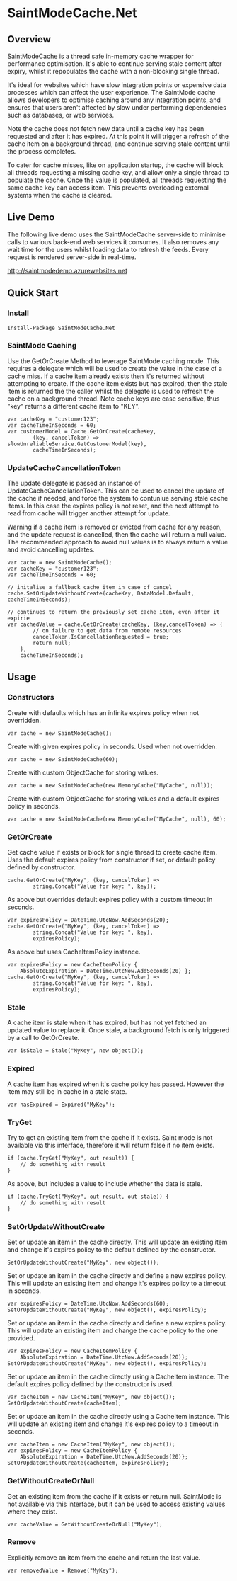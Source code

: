 # SaintModeCache.Net 
## Overview 
SaintModeCache is a thread safe in-memory cache wrapper for performance optimisation. It's able to continue serving stale content after expiry, whilst it repopulates the cache with a non-blocking single thread. 
 
It's ideal for websites which have slow integration points or expensive data processes which can affect the user experience. The SaintMode cache allows developers to optimise caching around any integration points, and ensures that users aren't affected by slow under performing dependencies such as databases, or web services. 
 
Note the cache does not fetch new data until a cache key has been requested and after it has expired. At this point it will trigger a refresh of the cache item on a background thread, and continue serving stale content until the process completes. 
 
To cater for cache misses, like on application startup, the cache will block all threads requesting a missing cache key, and allow only a single thread to populate the cache. Once the value is populated, all threads requesting the same cache key can access item. This prevents overloading external systems when the cache is cleared.

## Live Demo
The following live demo uses the SaintModeCache server-side to minimise calls to various back-end web services it consumes. It also removes any wait time for the users whilst loading data to refresh the feeds. Every request is rendered server-side in real-time.

http://saintmodedemo.azurewebsites.net
 
## Quick Start 
### Install 
```  
Install-Package SaintModeCache.Net 
``` 
### SaintMode Caching 
Use the GetOrCreate Method to leverage SaintMode caching mode. This requires a delegate which will be used to create the value in the case of a cache miss. If a cache item already exists then it's returned without attempting to create. If the cache item exists but has expired, then the stale item is returned the the caller whilst the delegate is used to refresh the cache on a background thread. Note cache keys are case sensitive, thus "key" returns a different cache item to "KEY".
``` 
var cacheKey = "customer123";
var cacheTimeInSeconds = 60;
var customerModel = Cache.GetOrCreate(cacheKey,
        (key, cancelToken) => slowUnreliableService.GetCustomerModel(key),
        cacheTimeInSeconds);
``` 
### UpdateCacheCancellationToken
The update delegate is passed an instance of UpdateCacheCancellationToken. This can be used to cancel the update of the cache if needed, and force the system to contuniue serving stale cache items. In this case the expires policy is not reset, and the next attempt to read from cache will trigger another attempt for update. 

Warning if a cache item is removed or evicted from cache for any reason, and the update request is cancelled, then the cache will return a null value. The recommended approach to avoid null values is to always return a value and avoid cancelling updates.
``` 
var cache = new SaintModeCache(); 
var cacheKey = "customer123"; 
var cacheTimeInSeconds = 60; 

// initalise a fallback cache item in case of cancel
cache.SetOrUpdateWithoutCreate(cacheKey, DataModel.Default, cacheTimeInSeconds);

// continues to return the previously set cache item, even after it expirie
var cachedValue = cache.GetOrCreate(cacheKey, (key,cancelToken) => { 
        // on failure to get data from remote resources
        cancelToken.IsCancellationRequested = true;
        return null; 
    }, 
    cacheTimeInSeconds); 
``` 
## Usage 
### Constructors 
Create with defaults which has an infinite expires policy when not overridden. 
``` CSharpe 
var cache = new SaintModeCache(); 
``` 
Create with given expires policy in seconds. Used when not overridden. 
``` CSharpe
var cache = new SaintModeCache(60); 
``` 
Create with custom ObjectCache for storing values. 
``` CSharpe 
var cache = new SaintModeCache(new MemoryCache("MyCache", null)); 
``` 
Create with custom ObjectCache for storing values and a default expires policy in seconds. 
``` CSharpe 
var cache = new SaintModeCache(new MemoryCache("MyCache", null), 60); 
``` 
### GetOrCreate 
Get cache value if exists or block for single thread to create cache item. Uses the default expires policy from constructor if set, or default policy defined by constructor.
``` CSharpe 
cache.GetOrCreate("MyKey", (key, cancelToken) => 
        string.Concat("Value for key: ", key)); 
``` 
As above but overrides default expires policy with a custom timeout in seconds.        
``` CSharpe 
var expiresPolicy = DateTime.UtcNow.AddSeconds(20); 
cache.GetOrCreate("MyKey", (key, cancelToken) => 
        string.Concat("Value for key: ", key), 
        expiresPolicy); 
```         
As above but uses CacheItemPolicy instance.  
``` CSharpe 
var expiresPolicy = new CacheItemPolicy {  
    AbsoluteExpiration = DateTime.UtcNow.AddSeconds(20) }; 
cache.GetOrCreate("MyKey", (key, cancelToken) => 
        string.Concat("Value for key: ", key), 
        expiresPolicy); 
``` 
### Stale 
A cache item is stale when it has expired, but has not yet fetched an updated value to replace it. Once stale, a background fetch is only triggered by a call to GetOrCreate. 
``` CSharpe 
var isStale = Stale("MyKey", new object()); 
``` 
### Expired 
A cache item has expired when it's cache policy has passed. However the item may still be in cache in a stale state. 
``` CSharpe 
var hasExpired = Expired("MyKey"); 
``` 
### TryGet 
Try to get an existing item from the cache if it exists. Saint mode is not available via this interface, therefore it will return false if no item exists. 
``` CSharpe 
if (cache.TryGet("MyKey", out result)) { 
    // do something with result 
} 
``` 
As above, but includes a value to include whether the data is stale. 
``` CSharpe 
if (cache.TryGet("MyKey", out result, out stale)) { 
    // do something with result 
} 
``` 
### SetOrUpdateWithoutCreate 
Set or update an item in the cache directly. This will update an existing item and change it's expires policy to the default defined by the constructor. 
``` CSharpe 
SetOrUpdateWithoutCreate("MyKey", new object()); 
``` 
Set or update an item in the cache directly and define a new expires policy. This will update an existing item and change it's expires policy to a timeout in seconds. 
``` CSharpe 
var expiresPolicy = DateTime.UtcNow.AddSeconds(60); 
SetOrUpdateWithoutCreate("MyKey", new object(), expiresPolicy); 
``` 
Set or update an item in the cache directly and define a new expires policy. This will update an existing item and change the cache policy to the one provided. 
``` CSharpe 
var expiresPolicy = new CacheItemPolicy {  
    AbsoluteExpiration = DateTime.UtcNow.AddSeconds(20)}; 
SetOrUpdateWithoutCreate("MyKey", new object(), expiresPolicy); 
``` 
Set or update an item in the cache directly using a CacheItem instance. The default expires policy defined by the constructor is used. 
``` CSharpe 
var cacheItem = new CacheItem("MyKey", new object());
SetOrUpdateWithoutCreate(cacheItem); 
``` 
Set or update an item in the cache directly using a CacheItem instance. This will update an existing item and change it's expires policy to a timeout in seconds.
``` CSharpe 
var cacheItem = new CacheItem("MyKey", new object());
var expiresPolicy = new CacheItemPolicy {  
    AbsoluteExpiration = DateTime.UtcNow.AddSeconds(20)}; 
SetOrUpdateWithoutCreate(cacheItem, expiresPolicy); 
``` 
### GetWithoutCreateOrNull 
Get an existing item from the cache if it exists or return null. SaintMode is not available via this interface, but it can be used to access existing values where they exist.
``` CSharpe 
var cacheValue = GetWithoutCreateOrNull("MyKey"); 
``` 
### Remove 
Explicitly remove an item from the cache and return the last value. 
``` CSharpe 
var removedValue = Remove("MyKey"); 
``` 
